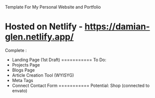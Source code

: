 Template For My Personal Website and Portfolio

Hosted on Netlify - https://damian-glen.netlify.app/
===========
Complete :
- Landing Page (1st Draft)
===========
To Do:
- Projects Page
- Blogs Page
- Article Creation Tool (WYISYG)
- Meta Tags
- Connect Contact Form
===========
Potential:
Shop (connected to envato)
